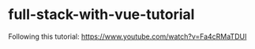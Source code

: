 # full-stack-with-vue-tutorial
Following this tutorial: https://www.youtube.com/watch?v=Fa4cRMaTDUI

